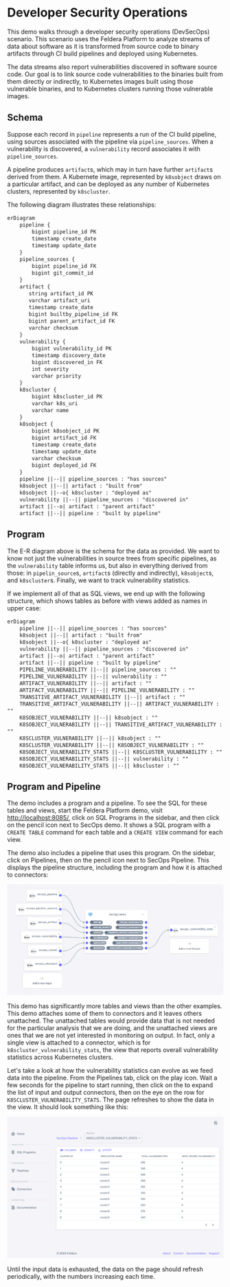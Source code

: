 # Developer Security Operations

This demo walks through a developer security operations (DevSecOps) scenario.
This scenario uses the Feldera Platform to analyze streams of data about
software as it is transformed from source code to binary artifacts through CI
build pipelines and deployed using Kubernetes.

The data streams also report vulnerabilities discovered in software
source code.  Our goal is to link source code vulnerabilities to the
binaries built from them directly or indirectly, to Kubernetes images
built using those vulnerable binaries, and to Kubernetes clusters
running those vulnerable images.

## Schema

Suppose each record in `pipeline` represents a run of the CI build
pipeline, using sources associated with the pipeline via
`pipeline_sources`.  When a vulnerability is discovered, a
`vulnerability` record associates it with `pipeline_sources`.

A pipeline produces `artifact`s, which may in turn have further
`artifact`s derived from them.  A Kubernete image, represented by
`k8sobject` draws on a particular artifact, and can be deployed as
any number of Kubernetes clusters, represented by `k8scluster`.

The following diagram illustrates these relationships:

```mermaid
erDiagram
    pipeline {
        bigint pipeline_id PK
        timestamp create_date
        timestamp update_date
    }
    pipeline_sources {
        bigint pipeline_id FK
        bigint git_commit_id
    }
    artifact {
       string artifact_id PK
       varchar artifact_uri
       timestamp create_date
       bigint builtby_pipeline_id FK
       bigint parent_artifact_id FK
       varchar checksum
    }
    vulnerability {
        bigint vulnerability_id PK
        timestamp discovery_date
        bigint discovered_in FK
        int severity
        varchar priority
    }
    k8scluster {
        bigint k8scluster_id PK
        varchar k8s_uri
        varchar name
    }
    k8sobject {
        bigint k8sobject_id PK
        bigint artifact_id FK
        timestamp create_date
        timestamp update_date
        varchar checksum
        bigint deployed_id FK
    }
    pipeline ||--|| pipeline_sources : "has sources"
    k8sobject ||--|| artifact : "built from"
    k8sobject ||--o{ k8scluster : "deployed as"
    vulnerability ||--|| pipeline_sources : "discovered in"
    artifact ||--o| artifact : "parent artifact"
    artifact ||--|| pipeline : "built by pipeline"
```

## Program

The E-R diagram above is the schema for the data as provided.  We want
to know not just the vulnerabilities in source trees from specific
pipelines, as the `vulnerability` table informs us, but also in
everything derived from those: in `pipelin_source`s, `artifact`s
(directly and indirectly), `k8sobject`s, and `k8scluster`s.  Finally,
we want to track vulnerability statistics.

If we implement all of that as SQL views, we end up with the following
structure, which shows tables as before with views added as names in
upper case:

```mermaid
erDiagram
    pipeline ||--|| pipeline_sources : "has sources"
    k8sobject ||--|| artifact : "built from"
    k8sobject ||--o{ k8scluster : "deployed as"
    vulnerability ||--|| pipeline_sources : "discovered in"
    artifact ||--o| artifact : "parent artifact"
    artifact ||--|| pipeline : "built by pipeline"
    PIPELINE_VULNERABILITY ||--|| pipeline_sources : ""
    PIPELINE_VULNERABILITY ||--|| vulnerability : ""
    ARTIFACT_VULNERABILITY ||--|| artifact : ""
    ARTIFACT_VULNERABILITY ||--|| PIPELINE_VULNERABILITY : ""
    TRANSITIVE_ARTIFACT_VULNERABILITY ||--|| artifact : ""
    TRANSITIVE_ARTIFACT_VULNERABILITY ||--|| ARTIFACT_VULNERABILITY : ""
    K8SOBJECT_VULNERABILITY ||--|| k8sobject : ""
    K8SOBJECT_VULNERABILITY ||--|| TRANSITIVE_ARTIFACT_VULNERABILITY : ""
    K8SCLUSTER_VULNERABILITY ||--|| k8sobject : ""
    K8SCLUSTER_VULNERABILITY ||--|| K8SOBJECT_VULNERABILITY : ""
    K8SOBJECT_VULNERABILITY_STATS ||--|| K8SCLUSTER_VULNERABILITY : ""
    K8SOBJECT_VULNERABILITY_STATS ||--|| vulnerability : ""
    K8SOBJECT_VULNERABILITY_STATS ||--|| k8scluster : ""

```

## Program and Pipeline

The demo includes a program and a pipeline.  To see the SQL for these
tables and views, start the Feldera Platform demo, visit <http://localhost:8085/>,
click on SQL Programs in the sidebar, and then click on the
pencil icon next to SecOps demo.  It shows a SQL program with a
`CREATE TABLE` command for each table and a `CREATE VIEW` command for
each view.

The demo also includes a pipeline that uses this program.  On the
sidebar, click on Pipelines, then on the pencil icon next to
SecOps Pipeline.  This displays the pipeline structure, including the
program and how it is attached to connectors:

![SecOps Pipeline](images/secops-pipeline.png)

This demo has significantly more tables and views than the other
examples.  This demo attaches some of them to connectors and it leaves
others unattached.  The unattached tables would provide data that is
not needed for the particular analysis that we are doing, and the
unattached views are ones that we are not yet interested in monitoring
on output.  In fact, only a single view is attached to a connector,
which is for `k8scluster_vulnerability_stats`, the view that reports
overall vulnerability statistics across Kubernetes clusters.

Let's take a look at how the vulnerability statistics can evolve as we
feed data into the pipeline.  From the Pipelines tab, click
on the play icon.  Wait a few seconds for the pipeline to start
running, then click on the <icon icon="material-symbols:expand-more"
/> to expand the list of input and output
connectors, then on the eye on the row for
`K8SCLUSTER_VULNERABILITY_STATS`.  The page refreshes to show the data
in the view.  It should look something like this:

![k8scluster Vulnerability Statistics data view](images/secops-data-view.png)

Until the input data is exhausted, the data on the page should refresh
periodically, with the numbers increasing each time.

